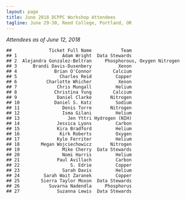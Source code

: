 ```yaml
---
layout: page
title: June 2018 DCPPC Workshop Attendees
tagline: June 29-30, Reed College, Portland, OR
---
```


_Attendees as of June 12, 2018_

    ##              Ticket Full Name           Team
    ## 1                 Adam Wright  Data Stewards
    ## 2  Alejandra Gonzalez-Beltran     Phosphorous, Oxygen Nitrogen
    ## 3      Brandi Davis-Dusenbery          Xenon
    ## 4              Brian O'Connor        Calcium
    ## 5                Charles Reid         Copper
    ## 6           Charlotte Whicher          Xenon
    ## 7               Chris Mungall         Helium
    ## 8              Christina Yung        Calcium
    ## 9               Daniel Clarke       Nitrogen
    ## 10             Daniel S. Katz         Sodium
    ## 11                Denis Torre       Nitrogen
    ## 12                Isma Gilani         Helium
    ## 13                  Jen Yttri Hydrogen (NIH)
    ## 14              Jessica Lyons         Carbon
    ## 15              Kira Bradford         Helium
    ## 16               Kirk Roberts         Oxygen
    ## 17              Kyle Ferriter         Helium
    ## 18        Megan Wojciechowicz       Nitrogen
    ## 19                Mike Cherry  Data Stewards
    ## 20                Nomi Harris         Helium
    ## 21              Paul Avillach         Carbon
    ## 22                   S. Edrie         Copper
    ## 23                Sarah Davis         Helium
    ## 24         Sarah Wait Zaranek         Copper
    ## 25        Sierra Taylor Moxon  Data Stewards
    ## 26           Suvarna Nadendla     Phosphorus
    ## 27              Suzanna Lewis  Data Stewards

